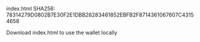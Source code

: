 index.html SHA256: 78314279D0802B7E30F2E1DBB28283461852EBFB2F8714361067607C43154658

Download index.html to use the wallet locally